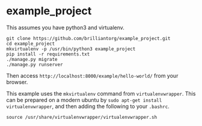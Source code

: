 # example_project

This assumes you have python3 and virtualenv.

```
git clone https://github.com/brilliantorg/example_project.git
cd example_project
mkvirtualenv -p /usr/bin/python3 example_project
pip install -r requirements.txt
./manage.py migrate
./manage.py runserver
```

Then access `http://localhost:8000/example/hello-world/` from your browser.

This example uses the `mkvirtualenv` command from `virtualenvwrapper`. This can be prepared on a
modern ubuntu by `sudo apt-get install virtualenvwrapper`, and then adding the following to your
`.bashrc`.

```
source /usr/share/virtualenvwrapper/virtualenvwrapper.sh
```
